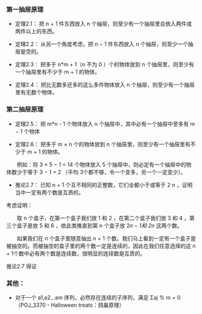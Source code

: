 ### 第一抽屉原理

- 定理2.1： 把 n + 1 件东西放入 n 个抽屉，则至少有一个抽屉里会放入两件或两件以上的东西。

- 定理2.2： 从另一个角度考虑，把 n − 1 件东西放入 n 个抽屉，则至少一个抽屉是空的。

- 定理2.3： 把多于 n*m + 1（n 不为 0 ）个的物体放到 n 个抽屉里，则至少有一个抽屉里有不少于 m + 1 的物体。

- 定理2.4： 把比无数多还多的这么多件物体放入 n 个抽屉，则至少有一个抽屉里有无数个物体。

### 第二抽屉原理

- 定理2.5： 把 m*n - 1 个物体放入 n 个抽屉中，其中必有一个抽屉中至多有 m − 1 个物体

- 定理2.6： 把多于 m × n 个的物体放到 n  个抽屉里，则至少有一个抽屉里有不少于 m + 1 的物体。

  例如：将 3 × 5 − 1 = 14  个物体放入 5 个抽屉中，则必定有一个抽屉中的物体数少于等于 3 − 1 = 2 （平均 3个都不够，令一个变多，另一个一定变少）。

- 推论2.7： 已知 n + 1 个互不相同的正整数，它们全都小于或等于 2 n ，证明当中一定有两个数是互质的。

考虑证明：

  取 n 个盒子，在第一个盒子我们放 1 和 2 ，在第二个盒子我们放 3 和 4 ，第三个盒子是放 5 和 6 ，依此类推直到第 n 个盒子放 2*n − 1和 2*n 这两个数。

  如果我们在 n 个盒子里随意抽出 n + 1 个数。我们马上看到一定有一个盒子是被抽空的。而被抽空的盒子里的两个数一定是连续的，因此在我们任意选择的这 n + 1个数中必有两个数是连续数，很明显的连续数是互质的。

推论2.7 得证 

### 其他：
- 对于一个 a1,a2...am 序列，必然存在连续的子序列，满足 Σaj % m = 0 （POJ_3370 - Halloween treats：鸽巢原理）

